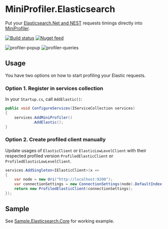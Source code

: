 # MiniProfiler.Elasticsearch
Put your [Elasticsearch.Net and NEST](https://github.com/elastic/elasticsearch-net) requests timings directly into [MiniProfiler](https://github.com/MiniProfiler/dotnet).

[![Build status](https://ci.appveyor.com/api/projects/status/m15gemuqkcs1rbv4/branch/main?svg=true)](https://ci.appveyor.com/project/romansp/miniprofiler-elasticsearch/branch/main) [![Nuget feed](https://img.shields.io/nuget/vpre/MiniProfiler.Elasticsearch.svg)](https://www.nuget.org/packages/MiniProfiler.Elasticsearch)

![profiler-popup](https://user-images.githubusercontent.com/3474842/30780873-de83efd8-a11d-11e7-8735-49dea4a1d4f1.png)
![profiler-queries](https://user-images.githubusercontent.com/3474842/30780952-edf8adea-a11e-11e7-8d64-c65331f389bf.png)

## Usage
You have two options on how to start profiling your Elastic requests.

### Option 1. Register in services collection
In your `Startup.cs`, call `AddElastic()`:

```c#
public void ConfigureServices(IServiceCollection services)
{
    services.AddMiniProfiler()
            .AddElastic();
}
```

### Option 2. Create profiled client manually
Update usages of `ElasticClient` or `ElasticLowLevelClient` with their respected profiled version `ProfiledElasticClient` or `ProfiledElasticLowLevelClient`.

```c#
services.AddSingleton<IElasticClient>(x => 
{
    var node = new Uri("http://localhost:9200");
    var connectionSettings = new ConnectionSettings(node).DefaultIndex("elasticsearch-sample");
    return new ProfiledElasticClient(connectionSettings);
});
```

## Sample
See [Sample.Elasticsearch.Core](https://github.com/romansp/MiniProfiler.Elasticsearch/tree/main/samples/Sample.Elasticsearch.Core) for working example.
